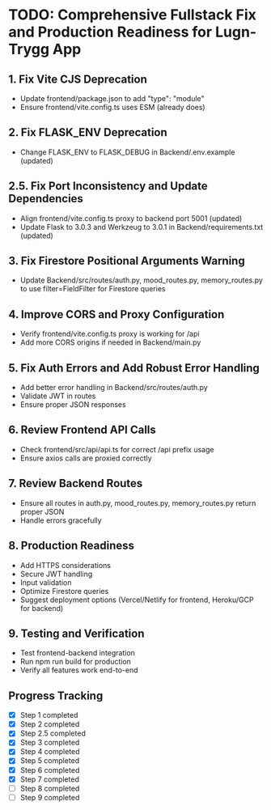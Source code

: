 # TODO: Comprehensive Fullstack Fix and Production Readiness for Lugn-Trygg App

## 1. Fix Vite CJS Deprecation
- Update frontend/package.json to add "type": "module"
- Ensure frontend/vite.config.ts uses ESM (already does)

## 2. Fix FLASK_ENV Deprecation
- Change FLASK_ENV to FLASK_DEBUG in Backend/.env.example (updated)

## 2.5. Fix Port Inconsistency and Update Dependencies
- Align frontend/vite.config.ts proxy to backend port 5001 (updated)
- Update Flask to 3.0.3 and Werkzeug to 3.0.1 in Backend/requirements.txt (updated)

## 3. Fix Firestore Positional Arguments Warning
- Update Backend/src/routes/auth.py, mood_routes.py, memory_routes.py to use filter=FieldFilter for Firestore queries

## 4. Improve CORS and Proxy Configuration
- Verify frontend/vite.config.ts proxy is working for /api
- Add more CORS origins if needed in Backend/main.py

## 5. Fix Auth Errors and Add Robust Error Handling
- Add better error handling in Backend/src/routes/auth.py
- Validate JWT in routes
- Ensure proper JSON responses

## 6. Review Frontend API Calls
- Check frontend/src/api/api.ts for correct /api prefix usage
- Ensure axios calls are proxied correctly

## 7. Review Backend Routes
- Ensure all routes in auth.py, mood_routes.py, memory_routes.py return proper JSON
- Handle errors gracefully

## 8. Production Readiness
- Add HTTPS considerations
- Secure JWT handling
- Input validation
- Optimize Firestore queries
- Suggest deployment options (Vercel/Netlify for frontend, Heroku/GCP for backend)

## 9. Testing and Verification
- Test frontend-backend integration
- Run npm run build for production
- Verify all features work end-to-end

## Progress Tracking
- [x] Step 1 completed
- [x] Step 2 completed
- [x] Step 2.5 completed
- [x] Step 3 completed
- [x] Step 4 completed
- [x] Step 5 completed
- [x] Step 6 completed
- [x] Step 7 completed
- [ ] Step 8 completed
- [ ] Step 9 completed
